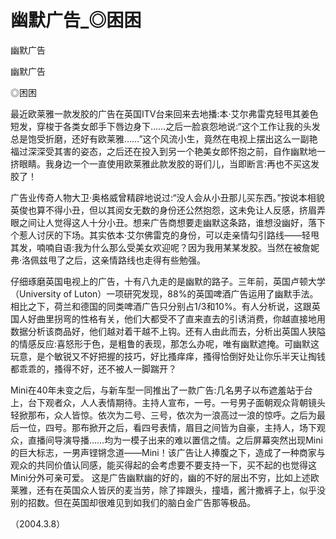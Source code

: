 # 幽默广告_◎困困

幽默广告

幽默广告

◎困困

最近欧莱雅一款发胶的广告在英国ITV台来回来去地播:本·艾尔弗雷克轻甩其姜色短发，穿梭于各类女郎手下唇边身下……之后一脸哀怨地说:“这个工作让我的头发总是饱受折磨，还好有欧莱雅……”这个风流小生，竟然在电视上摆出这么一副艳福过深深受其害的姿态，之后还在投入到另一个艳美女郎怀抱之前，自作幽默地一挤眼睛。我身边一个一直使用欧莱雅此款发胶的哥们儿，当即断言:再也不买这发胶了！

广告业传奇人物大卫·奥格威曾精辟地说过:“没人会从小丑那儿买东西。”按说本相貌英俊也算不得小丑，但以其阅女无数的身份还公然抱怨，这未免让人反感，挤眉弄眼之间让人觉得这人十分小丑。想来广告商想要走幽默这条路，谁想没幽好，落下个惹人讨厌的下场。其实依本·艾尔佛雷克的身份，可以走亲情勾引路线——轻甩其发，喃喃自语:我为什么那么受美女欢迎呢？因为我用某某发胶。当然在被詹妮弗·洛佩兹甩了之后，这亲情路线也走得有些勉强。

仔细琢磨英国电视上的广告，十有八九走的是幽默的路子。三年前，英国卢顿大学（University of Luton）一项研究发现，88%的英国啤酒广告运用了幽默手法。相比之下，荷兰和德国的同类啤酒广告只分别占1/3和10%。有人分析说，这跟英国人好曲里拐弯的性格有关，他们大都受不了直来直去的引诱消费，你越直接地用数据分析该商品好，他们越对着干越不上钩。还有人由此而去，分析出英国人狭隘的情感反应:喜怒形于色，是粗鲁的表现，那怎么办呢，唯有幽默遮掩。可幽默这玩意，是个敏锐又不好把握的技巧，好比搔痒痒，搔得恰倒好处让你乐半天让掏钱都乖乖的，搔得不好，还不被人一脚踹开？

Mini在40年未变之后，与新车型一同推出了一款广告:几名男子以布遮羞站于台上，台下观者众，人人表情期待。主持人宣布，一号。一号男子面朝观众背朝镜头轻掀那布，众人皆惊。依次为二号、三号，依次为一浪高过一浪的惊呼。之后为最后一位，四号。那布掀开之后，看四号表情，眉目之间皆为自豪，主持人，场下观众，直播间导演导播……均为一模子出来的难以置信之情。之后屏幕突然出现Mini的巨大标志，一男声铿锵念道——Mini！该广告让人捧腹之下，造成了一种商家与观众的共同价值认同感，能买得起的会考虑要不要支持一下，买不起的也觉得这Mini分外可亲可爱。 这是广告幽默幽的好的，幽的不好的层出不穷，比如上述欧莱雅，还有在英国众人皆厌的麦当劳，除了摔跟头，撞墙，酱汁撒裤子上，似乎没别的招数。但在英国却很难见到如我们的脑白金广告那等极品。

（2004.3.8）